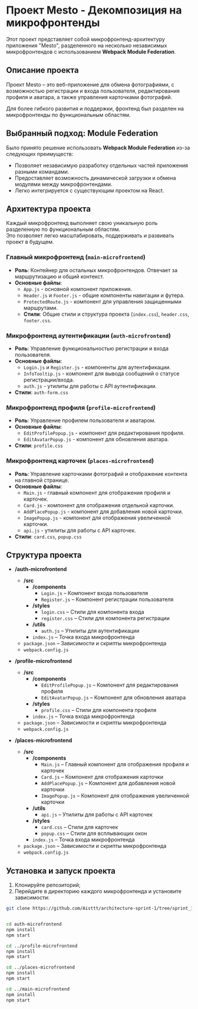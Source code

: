# Проект Mesto - Декомпозиция на микрофронтенды

Этот проект представляет собой микрофронтенд-архитектуру приложения "Mesto", разделенного на несколько независимых микрофронтендов с использованием **Webpack Module Federation**.

## Описание проекта

Проект Mesto – это веб-приложение для обмена фотографиями, с возможностью регистрации и входа пользователя, редактирования профиля и аватара, а также управления карточками фотографий.

Для более гибкого развития и поддержки, фронтенд был разделен на микрофронтенды по функциональным областям.

## Выбранный подход: Module Federation

Было принято решение использовать **Webpack Module Federation** из-за следующих преимуществ:
- Позволяет независимую разработку отдельных частей приложения разными командами.
- Предоставляет возможность динамической загрузки и обмена модулями между микрофронтендами.
- Легко интегрируется с существующим проектом на React.

## Архитектура проекта
Каждый микрофронтенд выполняет свою уникальную роль разделенную по функциональным областям.  
Это позволяет легко масштабировать, поддерживать и развивать проект в будущем.  

### Главный микрофронтенд (`main-microfrontend`)
- **Роль**: Контейнер для остальных микрофронтендов. Отвечает за маршрутизацию и общий контекст.
- **Основные файлы**:
  - `App.js` - основной компонент приложения.
  - `Header.js` и `Footer.js` - общие компоненты навигации и футера.
  - `ProtectedRoute.js` - компонент для управления защищенными маршрутами.
  - **Стили**: Общие стили и структура проекта (`index.css`), `header.css`, `footer.css`.

### Микрофронтенд аутентификации (`auth-microfrontend`)
- **Роль**: Управление функциональностью регистрации и входа пользователя.
- **Основные файлы**:
  - `Login.js` и `Register.js` - компоненты для аутентификации.
  - `InfoTooltip.js` - компонент для вывода сообщений о статусе регистрации/входа.
  - `auth.js` - утилиты для работы с API аутентификации.
- **Стили**: `auth-form.css`

### Микрофронтенд профиля (`profile-microfrontend`)
- **Роль**: Управление профилем пользователя и аватаром.
- **Основные файлы**:
  - `EditProfilePopup.js` - компонент для редактирования профиля.
  - `EditAvatarPopup.js` - компонент для обновления аватара.
- **Стили**: `profile.css`

### Микрофронтенд карточек (`places-microfrontend`)
- **Роль**: Управление карточками фотографий и отображение контента на главной странице.
- **Основные файлы**:
  - `Main.js` - главный компонент для отображения профиля и карточек.
  - `Card.js` - компонент для отображения отдельной карточки.
  - `AddPlacePopup.js` - компонент для добавления новой карточки.
  - `ImagePopup.js` - компонент для отображения увеличенной карточки.
  - `api.js` - утилиты для работы с API карточек.
- **Стили**: `card.css`, `popup.css`

## Структура проекта

- **/auth-microfrontend**
  - **/src**
    - **/components**
      - `Login.js` – Компонент входа пользователя
      - `Register.js` – Компонент регистрации пользователя
    - **/styles**
      - `login.css` – Стили для компонента входа
      - `register.css` – Стили для компонента регистрации
    - **/utils**
      - `auth.js` – Утилиты для аутентификации
    - `index.js` – Точка входа микрофронтенда
  - `package.json` – Зависимости и скрипты микрофронтенда
  - `webpack.config.js`

- **/profile-microfrontend**
  - **/src**
    - **/components**
      - `EditProfilePopup.js` – Компонент для редактирования профиля
      - `EditAvatarPopup.js` – Компонент для обновления аватара
    - **/styles**
      - `profile.css` – Стили для компонента профиля
    - `index.js` – Точка входа микрофронтенда
  - `package.json` – Зависимости и скрипты микрофронтенда
  - `webpack.config.js`

- **/places-microfrontend**
  - **/src**
    - **/components**
      - `Main.js` – Главный компонент для отображения профиля и карточек
      - `Card.js` – Компонент для отображения карточки
      - `AddPlacePopup.js` – Компонент для добавления новой карточки
      - `ImagePopup.js` – Компонент для отображения увеличенной карточки
    - **/utils**
      - `api.js` – Утилиты для работы с API карточек
    - **/styles**
      - `card.css` – Стили для карточек
      - `popup.css` – Стили для всплывающих окон
    - `index.js` – Точка входа микрофронтенда
  - `package.json` – Зависимости и скрипты микрофронтенда
  - `webpack.config.js`

## Установка и запуск проекта
1. Клонируйте репозиторий;
2. Перейдите в директорию каждого микрофронтенда и установите зависимости:  
```bash
git clone https://github.com/Aisttt/architecture-sprint-1/tree/sprint_1


cd auth-microfrontend
npm install
npm start

cd ../profile-microfrontend
npm install
npm start

cd ../places-microfrontend
npm install
npm start

cd ../main-microfrontend
npm install
npm start
